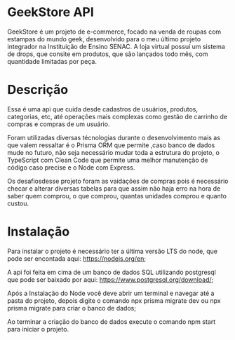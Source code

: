 # GeekStore API
GeekStore é um projeto de e-commerce, focado na venda de roupas com estampas do mundo geek, desenvolvido para o meu último projeto integrador na Instituição de Ensino SENAC. A loja virtual possuí um sistema de drops, que consite em produtos, que são lançados todo mês, com quantidade limitadas por peça.

# Descrição
Essa é uma api que cuida desde cadastros de usuários, produtos, categorias, etc, até operações mais complexas como gestão de carrinho de compras e compras de um usuário.

Foram utilizadas diversas técnologias durante o desenvolvimento mais as que valem ressaltar é o Prisma ORM que permite ,caso banco de dados mude no futuro, não seja necessário mudar toda a estrutura do projeto, o TypeScript com Clean Code que permite uma melhor manutenção de código caso precise e o Node com Express.

Os desafiosdesse projeto foram as vaidações de compras pois é necessário checar e alterar diversas tabelas para que assim não haja erro na hora de saber quem comprou, o que comprou, quantas unidades comprou e quanto custou.

# Instalação
Para instalar o projeto é necessário ter a última versão LTS do node, que pode ser encontada aqui: https://nodejs.org/en;

A api foi feita em cima de um banco de dados SQL utilizando postgresql que pode ser baixado por aqui: https://www.postgresql.org/download/;

Após a Instalação do Node você deve abrir um terminal e navegar até a pasta do projeto, depois digite o comando npx prisma migrate dev ou npx prisma migrate para criar o banco de dados;

Ao terminar a criação do banco de dados execute o comando npm start para iniciar o projeto.
